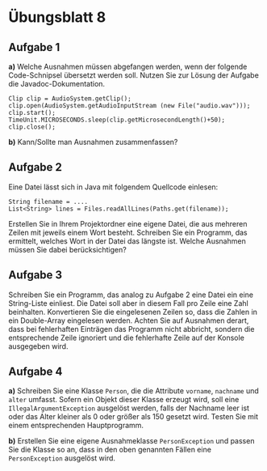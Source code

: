 # Übungsblatt  8
## Aufgabe 1
**a)** Welche Ausnahmen müssen abgefangen werden, wenn der folgende Code-Schnipsel
 übersetzt werden soll. Nutzen Sie zur Lösung der Aufgabe die Javadoc-Dokumentation.
 
```
Clip clip = AudioSystem.getClip();
clip.open(AudioSystem.getAudioInputStream (new File("audio.wav")));
clip.start();
TimeUnit.MICROSECONDS.sleep(clip.getMicrosecondLength()+50);
clip.close();
```

**b)** Kann/Sollte man Ausnahmen zusammenfassen?

## Aufgabe 2
Eine Datei lässt sich in Java mit folgendem Quellcode einlesen:

```
String filename = ....
List<String> lines = Files.readAllLines(Paths.get(filename));
```

Erstellen Sie in Ihrem Projektordner eine eigene Datei, die aus mehreren Zeilen mit
jeweils einem Wort besteht.
Schreiben Sie ein Programm, das ermittelt, welches Wort in der Datei das längste ist.
Welche Ausnahmen müssen Sie dabei berücksichtigen?

## Aufgabe 3
Schreiben Sie ein Programm, das analog zu Aufgabe 2 eine Datei ein eine String-Liste
einliest. Die Datei soll aber in diesem Fall pro Zeile eine Zahl beinhalten.
Konvertieren Sie die eingelesenen Zeilen so, dass die Zahlen in ein Double-Array eingelesen werden. Achten Sie auf Ausnahmen derart, dass bei fehlerhaften Einträgen das
Programm nicht abbricht, sondern die entsprechende Zeile ignoriert und die fehlerhafte
Zeile auf der Konsole ausgegeben wird.

## Aufgabe 4
**a)** Schreiben Sie eine Klasse `Person`, die die Attribute `vorname`, `nachname` und `alter` umfasst. Sofern ein Objekt dieser Klasse erzeugt wird, soll eine `IllegalArgumentException` ausgelöst werden, falls der Nachname leer ist oder das Alter kleiner als 0 oder größer als 150 gesetzt wird. Testen Sie mit einem entsprechenden Hauptprogramm.

**b)** Erstellen Sie eine eigene Ausnahmeklasse `PersonException` und passen Sie die Klasse
so an, dass in den oben genannten Fällen eine `PersonException` ausgelöst wird.
